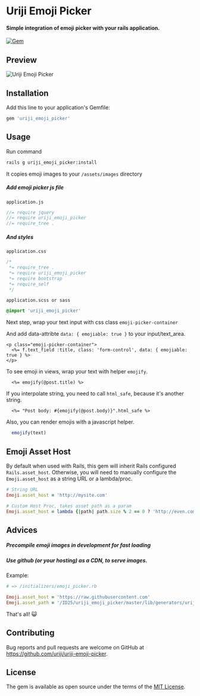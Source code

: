 # Uriji Emoji Picker

#### Simple integration of emoji picker with your rails application.
[![Gem](https://img.shields.io/gem/v/uriji-icons-rails.svg)](https://rubygems.org/gems/uriji-emoji-picker)

## Preview
<img src="http://i.giphy.com/l2JI5BX9bj3V7PPlC.gif" alt="Uriji Emoji Picker">

## Installation

Add this line to your application's Gemfile:

```ruby
gem 'uriji_emoji_picker'
```

## Usage

Run command
```bash
rails g uriji_emoji_picker:install
```

It copies emoji images to your `/assets/images` directory

##### Add emoji picker js file

`application.js`
```js
//= require jquery
//= require uriji_emoji_picker
//= require_tree .
```

##### And styles

`application.css`

```css
/*
 *= require_tree .
 *= require uriji_emoji_picker
 *= require bootstrap
 *= require_self
 */
```

`application.scss or sass`

```scss
@import 'uriji_emoji_picker'
```
Next step, wrap your text input with css class `emoji-picker-container`

And add data-attribte `data: { emojiable: true }` to your input/text_area.
```erb
<p class="emoji-picker-container">
  <%= f.text_field :title, class: 'form-control', data: { emojiable: true } %>
</p>
```

To see emoji in views, wrap your text with helper `emojify`.

```erb
  <%= emojify(@post.title) %>
```

If you interpolate string, you need to call `html_safe`, because it's another string.

```erb
  <%= "Post body: #{emojify(@post.body)}".html_safe %>
```

Also, you can render emojis with a javascript helper.

```js
  emojify(text)
```

## Emoji Asset Host
By default when used with Rails, this gem will inherit Rails configured `Rails.asset_host`.  Otherwise, you will need to manually configure the `Emoji.asset_host` as a string URL or a lambda/proc.

```ruby
# String URL
Emoji.asset_host = 'http://mysite.com'

# Custom Host Proc, takes asset path as a param
Emoji.asset_host = lambda {|path| path.size % 2 == 0 ? 'http://even.com' : 'http://odd.com'}
```

## Advices
##### Precompile emoji images in development for fast loading
##### Use github (or your hosting) as a CDN, to serve images.

Example:
```ruby
# => /initializers/emoji_picker.rb

Emoji.asset_host = 'https://raw.githubusercontent.com'
Emoji.asset_path = '/ID25/uriji_emoji_picker/master/lib/generators/uriji_emoji_picker/emoji/'
```

That's all! :smiley_cat:
## Contributing

Bug reports and pull requests are welcome on GitHub at https://github.com/uriji/uriji-emoji-picker.

## License
The gem is available as open source under the terms of the [MIT License](http://opensource.org/licenses/MIT).
